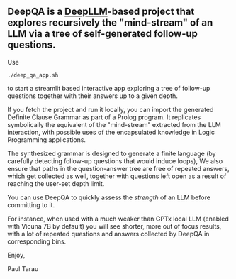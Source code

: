 ## DeepQA is a [DeepLLM](https://github.com/ptarau/recursors/tree/main)-based project that explores recursively the "mind-stream" of an LLM via a tree of self-generated follow-up questions.

Use 

```./deep_qa_app.sh``` 

to start a streamlit based interactive app exploring a tree of follow-up questions together with their answers up to a given depth.

If you fetch the project and run it locally, you can import the generated Definite Clause Grammar as part of a Prolog program. It replicates symbolically the equivalent of the "mind-stream" extracted from the LLM interaction, with possible uses of the encapsulated knowledge in Logic Programming applications.

The synthesized grammar is designed to generate a finite language (by carefully detecting follow-up questions that would induce loops), We also ensure that paths in the question-answer tree are free of repeated answers, which get collected as well, together with questions left open as a result of reaching the user-set depth limit.

You can use DeepQA to quickly assess the *strength* of an LLM before committing to it.

For instance, when used with a much weaker than GPTx local LLM (enabled with Vicuna 7B by default) you will see shorter, more out of focus results, with a lot of repeated questions and answers collected by DeepQA in corresponding bins.

Enjoy,

Paul Tarau

